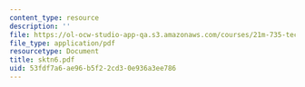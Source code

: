 ```yaml
---
content_type: resource
description: ''
file: https://ol-ocw-studio-app-qa.s3.amazonaws.com/courses/21m-735-technical-design-scenery-mechanisms-and-special-effects-spring-2004/53fdf7a6ae96b5f22cd30e936a3ee786_sktn6.pdf
file_type: application/pdf
resourcetype: Document
title: sktn6.pdf
uid: 53fdf7a6-ae96-b5f2-2cd3-0e936a3ee786
---
```

